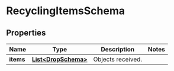 

# RecyclingItemsSchema


## Properties

| Name | Type | Description | Notes |
|------------ | ------------- | ------------- | -------------|
|**items** | [**List&lt;DropSchema&gt;**](DropSchema.md) | Objects received. |  |



